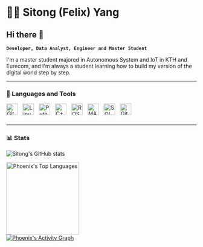 #  🧑‍💻 Sitong (Felix) Yang

## Hi there 👋
**`Developer, Data Analyst, Engineer and Master Student`**

I'm a master student majored in Autonomous System and IoT in KTH and Eurecom, and I'm always a student learning how to build my version of the digital world step by step.

---

### 🧰 Languages and Tools
<img align="left" alt="Git" width="30px" style="padding-right:10px;" src="https://cdn.jsdelivr.net/gh/devicons/devicon/icons/git/git-original.svg" />
<img align="left" alt="Linux" width="30px" style="padding-right:10px;" src="https://cdn.jsdelivr.net/gh/devicons/devicon/icons/linux/linux-original.svg" />
<img align="left" alt="Python" width="30px" style="padding-right:10px;" src="https://cdn.jsdelivr.net/gh/devicons/devicon/icons/python/python-plain.svg" />
<img align="left" alt="C++" width="30px" style="padding-right:10px;" src="https://cdn.jsdelivr.net/gh/devicons/devicon/icons/cplusplus/cplusplus-line.svg" />
<img align="left" alt="ROS" width="30px" style="padding-right:10px;" src="https://upload.wikimedia.org/wikipedia/commons/b/bb/Ros_logo.svg" />
<img align="left" alt="MATLAB" width="30px" style="padding-right:10px;" src="https://upload.wikimedia.org/wikipedia/commons/2/21/Matlab_Logo.png" />
<img align="left" alt="SQL" width="30px" style="padding-right:10px;" src="https://cdn.jsdelivr.net/gh/devicons/devicon/icons/mysql/mysql-original.svg" />
<img align="left" alt="GitHub" width="30px" style="padding-right:10px;" src="https://cdn.jsdelivr.net/gh/devicons/devicon/icons/github/github-original.svg" /> 
<br />

#

---

### 📊 Stats

![Sitong's GitHub stats](https://github-readme-stats.vercel.app/api?username=phoenix&show_icons=true&theme=gruvbox)

<a href="https://github.com/anuraghazra/github-readme-stats">
  <img alt="Phoenix's Top Languages" src="https://denvercoder1-github-readme-stats.vercel.app/api/top-langs/?username=phoenix102030&langs_count=8&layout=compact&theme=gruvbox&hide_border=false&bg_color=282828&title_color=fe8019&icon_color=fabd2f&hide=Jupyter%20Notebook,Roff" height="192px"/></a>
  <br/>

<a href="https://github.com/ashutosh00710/github-readme-activity-graph">
  <img alt="Phoenix's Activity Graph" src="https://github-readme-activity-graph.vercel.app/graph/?username=phoenix102030&bg_color=282828&color=fe8019&line=fabd2f&point=fbf1c7&area=true&hide_border=false" /></a>


